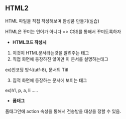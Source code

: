 ## HTML2

HTML 파일을 직접 작성해보며 완성품 만들기(실습)

HTML은 꾸미는 언어가 아니다 => CSS를 통해서 꾸미도록하자

* **HTML코드 작성시**
1. 이것이 HTML문서라는것을 알려주는 태그
2. 직접 화면에 등장하진 않이만 이 문서를 설명하는태그 

ex)인코딩 방식(utf-8), 문서의 Titl

3. 집적 화면에 등장하는 문서에 보이는 태그

ex)h1, p, a, li ..... 

* **폼태그**

폼태그안에 action 속성을 통해서 전송받을 대상을 정할 수 있음.
